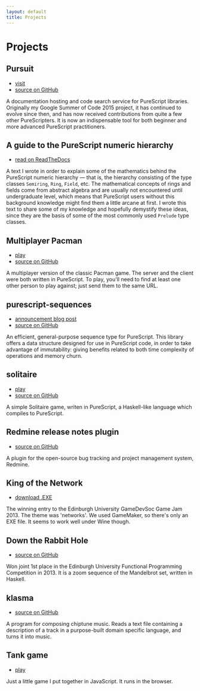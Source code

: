 ```yaml
---
layout: default
title: Projects
---
```


# Projects

## Pursuit

* [visit](https://pursuit.purescript.org/)
* [source on GitHub](https://github.com/purescript/pursuit)

A documentation hosting and code search service for PureScript libraries.
Originally my Google Summer of Code 2015 project, it has continued to evolve
since then, and has now received contributions from quite a few other
PureScripters. It is now an indispensable tool for both beginner and more
advanced PureScript practitioners.

## A guide to the PureScript numeric hierarchy

* [read on ReadTheDocs](https://a-guide-to-the-purescript-numeric-hierarchy.readthedocs.io/en/latest/)

A text I wrote in order to explain some of the mathematics behind the
PureScript numeric hierarchy &mdash; that is, the hierarchy consisting of the
type classes `Semiring`, `Ring`, `Field`, etc. The mathematical concepts of
rings and fields come from abstract algebra and are usually not encountered
until undergraduate level, which means that PureScript users without this
background knowledge might find them a little arcane at first. I wrote this
text to share some of my knowledge and hopefully demystify these ideas, since
they are the basis of some of the most commonly used `Prelude` type classes.

## Multiplayer Pacman

* [play](https://mpac.herokuapp.com/)
* [source on GitHub](https://github.com/hdgarrood/multipac)

A multiplayer version of the classic Pacman game. The server and the client
were both written in PureScript. To play, you'll need to find at least one
other person to play against; just send them to the same URL.

## purescript-sequences

* [announcement blog post](/blog/announcing-purescript-sequences)
* [source on GitHub](https://github.com/hdgarrood/purescript-sequences)

An efficient, general-purpose sequence type for PureScript. This library offers
a data structure designed for use in PureScript code, in order to take
advantage of immutability: giving benefits related to both time complexity of
operations and memory churn.

## solitaire

* [play](./solitaire/)
* [source on GitHub](https://github.com/hdgarrood/solitaire)

A simple Solitaire game, writen in PureScript, a Haskell-like language which
compiles to PureScript.

## Redmine release notes plugin

* [source on GitHub](https://github.com/hdgarrood/redmine_release_notes)

A plugin for the open-source bug tracking and project management system,
Redmine.

## King of the Network

* [download .EXE](https://docs.google.com/file/d/0B2TmqHg3DPXLblUtbUh4bmE4cVk/edit)

The winning entry to the Edinburgh University GameDevSoc Game Jam 2013. The
theme was 'networks'. We used GameMaker, so there's only an EXE file. It seems
to work well under Wine though.

## Down the Rabbit Hole

* [source on GitHub](https://github.com/hdgarrood/inf1-fp-competition)

Won joint 1st place in the Edinburgh University Functional Programming
Competition in 2013. It is a zoom sequence of the Mandelbrot set, written
in Haskell.

## klasma

* [source on GitHub](https://github.com/hdgarrood/klasma)

A program for composing chiptune music. Reads a text file containing a
description of a track in a purpose-built domain specific language, and turns
it into music.

## Tank game

* [play](./tank-game)

Just a little game I put together in JavaScript. It runs in the browser.
